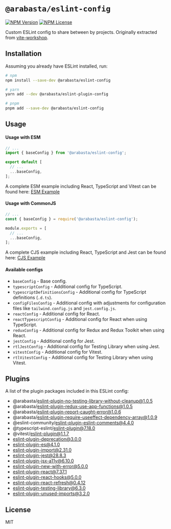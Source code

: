 # `@arabasta/eslint-config`

[![NPM Version](https://img.shields.io/npm/v/%40arabasta%2Feslint-config)](https://www.npmjs.com/package/@arabasta/eslint-config)
[![NPM License](https://img.shields.io/npm/l/%40arabasta%2Feslint-config)](https://github.com/CloudNStoyan/arabasta/blob/main/eslint-config/LICENSE)

Custom ESLint config to share between by projects. Originally extracted from [vite-workshop](https://github.com/HristoKolev/vite-workshop).

## Installation

Assuming you already have ESLint installed, run:

```sh
# npm
npm install --save-dev @arabasta/eslint-config

# yarn
yarn add --dev @arabasta/eslint-plugin-config

# pnpm
pnpm add --save-dev @arabasta/eslint-config
```

## Usage

#### Usage with ESM

```js
// ...
import { baseConfig } from '@arabasta/eslint-config';

export default [
  // ...
  ...baseConfig,
];
```

A complete ESM example including React, TypeScript and Vitest can be found here: [ESM Example](./examples/eslint.config.mjs)

#### Usage with CommonJS

```js
// ...
const { baseConfig } = require('@arabasta/eslint-config');

module.exports = [
  // ...
  ...baseConfig,
];
```

A complete CJS example including React, TypeScript and Jest can be found here: [CJS Example](./examples/eslint.config.cjs)

#### Available configs

- `baseConfig` - Base config.
- `typescriptConfig` - Additional config for TypeScript.
- `typescriptDefinitionsConfig` - Additional config for TypeScript definitions (`.d.ts`).
- `configFilesConfig` - Additional config with adjustments for configuration files like `tailwind.config.js` and `jest.config.js`.
- `reactConfig` - Additional config for React.
- `reactTypescriptConfig` - Additional config for React when using TypeScript.
- `reduxConfig` - Additional config for Redux and Redux Toolkit when using React.
- `jestConfig` - Additional config for Jest.
- `rtlJestConfig` - Additional config for Testing Library when using Jest.
- `vitestConfig` - Additional config for Vitest.
- `rtlVitestConfig` - Additional config for Testing Library when using Vitest.

## Plugins

A list of the plugin packages included in this ESLint config:

- @arabasta/eslint-plugin-no-testing-library-without-cleanup@1.0.5
- @arabasta/eslint-plugin-redux-use-app-functions@1.0.5
- @arabasta/eslint-plugin-report-caught-error@1.0.6
- @arabasta/eslint-plugin-require-useeffect-dependency-array@1.0.9
- @eslint-community/eslint-plugin-eslint-comments@4.4.0
- @typescript-eslint/eslint-plugin@7.18.0
- @vitest/eslint-plugin@1.1.7
- eslint-plugin-deprecation@3.0.0
- eslint-plugin-es@4.1.0
- eslint-plugin-import@2.31.0
- eslint-plugin-jest@28.8.3
- eslint-plugin-jsx-a11y@6.10.0
- eslint-plugin-new-with-error@5.0.0
- eslint-plugin-react@7.37.1
- eslint-plugin-react-hooks@5.0.0
- eslint-plugin-react-refresh@0.4.12
- eslint-plugin-testing-library@6.3.0
- eslint-plugin-unused-imports@3.2.0

## License

MIT
